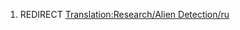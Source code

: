 1.  REDIRECT [Translation:Research/Alien
    Detection/ru](Translation:Research/Alien_Detection/ru "wikilink")